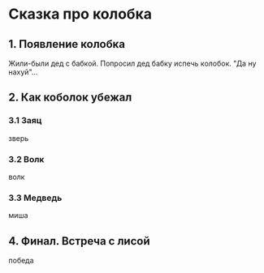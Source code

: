 # Сказка про колобка

## 1. Появление колобка
Жили-были дед с бабкой. 
Попросил дед бабку испечь колобок.
"Да ну нахуй"...

## 2. Как коболок убежал

### 3.1 Заяц
зверь  
### 3.2 Волк
волк
### 3.3 Медведь
 миша
## 4. Финал. Встреча с лисой
победа